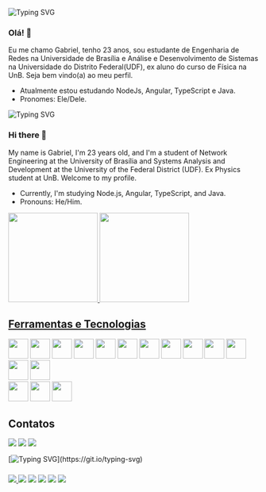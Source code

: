 ![Typing SVG](https://readme-typing-svg.herokuapp.com/?color=ccc&size=35&center=true&vCenter=true&width=1000&lines=Bem-vindo!)
### Olá! 👋

Eu me chamo Gabriel, tenho 23 anos, sou estudante de Engenharia de Redes na Universidade de Brasília e Análise e Desenvolvimento de Sistemas na Universidade do Distrito Federal(UDF), ex aluno do curso de Física na UnB. Seja bem vindo(a) ao meu perfil.
- Atualmente estou estudando NodeJs, Angular, TypeScript e Java.
- Pronomes: Ele/Dele.

![Typing SVG](https://readme-typing-svg.herokuapp.com/?color=ccc&size=35&center=true&vCenter=true&width=1000&lines=Welcome!)

### Hi there 👋
My name is Gabriel, I'm 23 years old, and I'm a student of Network Engineering at the University of Brasília and Systems Analysis and Development at the University of the Federal District (UDF). Ex Physics student at UnB. Welcome to my profile.

- Currently, I'm studying Node.js, Angular, TypeScript, and Java.
- Pronouns: He/Him.

<!--
**Teles-Gabriel/Teles-Gabriel** is a ✨ _special_ ✨ repository because its `README.md` (this file) appears on your GitHub profile.

Here are some ideas to get you started:

- 🔭 I’m currently working on ...

- 👯 I’m looking to collaborate on ...
- 🤔 I’m looking for help with  ...
- 💬 Ask me about ...
- 📫 How to reach me: ...
- ⚡ Fun fact:  ...
-->

<div>
<a href="https://github.com/Teles-Gabriel">
<img height="180em" width="auto" src="https://github-readme-stats-sigma-five.vercel.app/api/top-langs/?username=Teles-Gabriel&layout=compact&title_color=1d87da&icon_color=539bf5&text_color=539bf5&bg_color=0000&show_icons=true&include_all_commits=true&count_private=true"/>
  
<a href="https://github.com/Teles-Gabriel">
<img height="180em" width="auto" src="https://github-readme-stats-sigma-five.vercel.app/api?username=Teles-Gabriel&title_color=1d87da&icon_color=539bf5&text_color=539bf5&bg_color=0000&show_icons=true&include_all_commits=true&count_private=true"/>
</div>

 ## Ferramentas e Tecnologias
 <a><img src="https://cdn.jsdelivr.net/gh/devicons/devicon@latest/icons/angularjs/angularjs-original.svg"  width="40" height="40"/></a>
 <a><img src="https://cdn.jsdelivr.net/gh/devicons/devicon@latest/icons/arduino/arduino-original-wordmark.svg" width="40" height="40"/><a/>
 <a><img src="https://cdn.jsdelivr.net/gh/devicons/devicon@latest/icons/bootstrap/bootstrap-original.svg" width="40" height="40" /></a>
 <a><img src="https://cdn.jsdelivr.net/gh/devicons/devicon@latest/icons/cplusplus/cplusplus-original.svg" width="40" height="40"/></a>
 <a><img src="https://cdn.jsdelivr.net/gh/devicons/devicon/icons/css3/css3-plain-wordmark.svg" width="40" height="40"/></a>
 <a><img src="https://cdn.jsdelivr.net/gh/devicons/devicon@latest/icons/docker/docker-original.svg" width="40" height="40" /></a>
 <a><img src="https://cdn.jsdelivr.net/gh/devicons/devicon/icons/git/git-plain-wordmark.svg" width="40" height="40"/></a>
 <a><img src="https://cdn.jsdelivr.net/gh/devicons/devicon/icons/html5/html5-plain-wordmark.svg" width="40" height="40"/></a>
 <a><img src="https://cdn.jsdelivr.net/gh/devicons/devicon@latest/icons/java/java-original-wordmark.svg" width="40" height="40"/></a>
 <a><img src="https://cdn.jsdelivr.net/gh/devicons/devicon/icons/javascript/javascript-original.svg" width="40" height="40"/></a>
 <a><img src="https://cdn.jsdelivr.net/gh/devicons/devicon/icons/nodejs/nodejs-original.svg" width="40" height="40" /></a>
 <a><img src="https://cdn.jsdelivr.net/gh/devicons/devicon/icons/python/python-original.svg" width="40" height="40"/></a>
 <a><img src="https://cdn.jsdelivr.net/gh/devicons/devicon/icons/r/r-original.svg" width="40" height="40"/></a>        
 <a><img src="https://cdn.jsdelivr.net/gh/devicons/devicon@latest/icons/selenium/selenium-original.svg" width="40" height="40"/><a/>
 <a><img src="https://cdn.jsdelivr.net/gh/devicons/devicon@latest/icons/swagger/swagger-original.svg" width="40" height="40"/></a>
 <a><img src="https://cdn.jsdelivr.net/gh/devicons/devicon/icons/typescript/typescript-plain.svg" width="40" height="40"/></a>


  
## Contatos

<div>
<a href = "mailto:gabrielteles0609@gmail.com"><img src="https://img.shields.io/badge/Gmail-D14836?style=for-the-badge&logo=gmail&logoColor=white" target="_blank"></a>
<a href="https://instagram.com/gabrielteles001" target="_blank"><img src="https://img.shields.io/badge/-Instagram-%23E4405F?style=for-the-badge&logo=instagram&logoColor=white" target="_blank"></a>
<a href="https://www.linkedin.com/in/gabriel--teles" target="_blank"><img src="https://img.shields.io/badge/-LinkedIn-%230077B5?style=for-the-badge&logo=linkedin&logoColor=white" target="_blank"></a>   
</div>

   [![Typing SVG](https://readme-typing-svg.herokuapp.com/?color=ccc&size=35&center=true&vCenter=true&width=1000&lines=Projetos+Destaque!)](https://git.io/typing-svg)
###

<div>
<a href="https://github.com/Teles-Gabriel/Angular-Blog">
<img src="https://github-readme-stats-sigma-five.vercel.app/api/pin/?username=Teles-Gabriel&repo=Angular-Blog&bg_color=0000&title_color=1d87da&text_color=D0E2F2&icon_color=1d87da&border_color=673ab7" /> </a>

<a href="https://github.com/Teles-Gabriel/Pokedex">
  <img src="https://github-readme-stats-sigma-five.vercel.app/api/pin/?username=Teles-Gabriel&repo=Pokedex&bg_color=0000&title_color=1d87da&text_color=D0E2F2&icon_color=1d87da&border_color=673ab7"/></a>

<a href="https://github.com/Teles-Gabriel/React-Tik-Tok-Clone">
  <img src="https://github-readme-stats-sigma-five.vercel.app/api/pin/?username=Teles-Gabriel&repo=React-Tik-Tok-Clone&bg_color=0000&title_color=1d87da&text_color=D0E2F2&icon_color=1d87da&border_color=673ab7"/></a>

<a href="https://github.com/Teles-Gabriel/Website-With-Bootstrap">
  <img src="https://github-readme-stats-sigma-five.vercel.app/api/pin/?username=Teles-Gabriel&repo=Website-With-Bootstrap&bg_color=0000&title_color=1d87da&text_color=D0E2F2&icon_color=1d87da&border_color=673ab7"/></a>

    
<a href="https://github.com/Teles-Gabriel/Calculadora">
  <img src="https://github-readme-stats-sigma-five.vercel.app/api/pin/?username=Teles-Gabriel&repo=Calculadora&bg_color=0000&title_color=1d87da&text_color=D0E2F2&icon_color=1d87da&border_color=673ab7"/></a>

<a href="https://github.com/Teles-Gabriel/Python">
  <img src="https://github-readme-stats-sigma-five.vercel.app/api/pin/?username=Teles-Gabriel&repo=Python&bg_color=0000&title_color=1d87da&text_color=D0E2F2&icon_color=1d87da&border_color=673ab7"/></a>
</div>

<!--![Snake animation](https://github.com/Teles-Gabriel/Teles-Gabriel/blob/output/github-contribution-grid-snake.svg)-->
  
